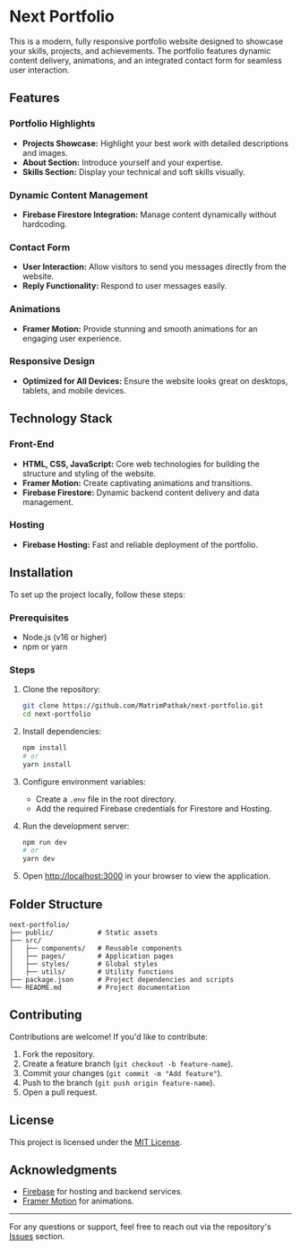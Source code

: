 # Next Portfolio

This is a modern, fully responsive portfolio website designed to showcase your skills, projects, and achievements. The portfolio features dynamic content delivery, animations, and an integrated contact form for seamless user interaction.

## Features

### Portfolio Highlights
- **Projects Showcase:** Highlight your best work with detailed descriptions and images.
- **About Section:** Introduce yourself and your expertise.
- **Skills Section:** Display your technical and soft skills visually.

### Dynamic Content Management
- **Firebase Firestore Integration:** Manage content dynamically without hardcoding.

### Contact Form
- **User Interaction:** Allow visitors to send you messages directly from the website.
- **Reply Functionality:** Respond to user messages easily.

### Animations
- **Framer Motion:** Provide stunning and smooth animations for an engaging user experience.

### Responsive Design
- **Optimized for All Devices:** Ensure the website looks great on desktops, tablets, and mobile devices.

## Technology Stack

### Front-End
- **HTML, CSS, JavaScript:** Core web technologies for building the structure and styling of the website.
- **Framer Motion:** Create captivating animations and transitions.
- **Firebase Firestore:** Dynamic backend content delivery and data management.

### Hosting
- **Firebase Hosting:** Fast and reliable deployment of the portfolio.

## Installation

To set up the project locally, follow these steps:

### Prerequisites
- Node.js (v16 or higher)
- npm or yarn

### Steps

1. Clone the repository:
   ```bash
   git clone https://github.com/MatrimPathak/next-portfolio.git
   cd next-portfolio
   ```

2. Install dependencies:
   ```bash
   npm install
   # or
   yarn install
   ```

3. Configure environment variables:
   - Create a `.env` file in the root directory.
   - Add the required Firebase credentials for Firestore and Hosting.

4. Run the development server:
   ```bash
   npm run dev
   # or
   yarn dev
   ```

5. Open [http://localhost:3000](http://localhost:3000) in your browser to view the application.

## Folder Structure

```plaintext
next-portfolio/
├── public/           # Static assets
├── src/
│   ├── components/   # Reusable components
│   ├── pages/        # Application pages
│   ├── styles/       # Global styles
│   ├── utils/        # Utility functions
├── package.json      # Project dependencies and scripts
└── README.md         # Project documentation
```

## Contributing

Contributions are welcome! If you'd like to contribute:
1. Fork the repository.
2. Create a feature branch (`git checkout -b feature-name`).
3. Commit your changes (`git commit -m "Add feature"`).
4. Push to the branch (`git push origin feature-name`).
5. Open a pull request.

## License

This project is licensed under the [MIT License](LICENSE).

## Acknowledgments

- [Firebase](https://firebase.google.com/) for hosting and backend services.
- [Framer Motion](https://www.framer.com/motion/) for animations.

---

For any questions or support, feel free to reach out via the repository's [Issues](https://github.com/MatrimPathak/next-portfolio/issues) section.
